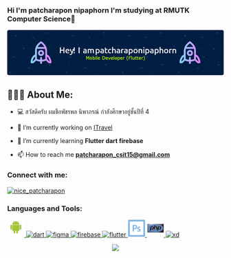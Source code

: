 ### Hi I'm patcharapon nipaphorn I'm studying at RMUTK Computer Science👋

<div align="center"> <img src="https://github.com/nicecs15/nicecs15/blob/main/github-header-image.png?raw=true"> </div>

<h2 align="left">👨🏻‍💻 About Me: </h2> 

- 💻 สวัสดีครับ ผมชือพัชรพล นิพาภรณ์ กำลังศึกษาอยู่ชั้นปีที่ 4 

- 🔭 I’m currently working on [ITravel](https://github.com/nicecs15/ITravel)

- 🌱 I’m currently learning **Flutter dart firebase**

- 📫 How to reach me **patcharapon_csit15@gmail.com**

<h3 align="left">Connect with me:</h3>
<p align="left">
<a href="https://instagram.com/nice_patcharapon" target="blank"><img align="center" src="https://raw.githubusercontent.com/rahuldkjain/github-profile-readme-generator/master/src/images/icons/Social/instagram.svg" alt="nice_patcharapon" height="30" width="40" /></a>
</p>

<h3 align="left">Languages and Tools:</h3>
<p align="left"> <a href="https://developer.android.com" target="_blank" rel="noreferrer"> <img src="https://raw.githubusercontent.com/devicons/devicon/master/icons/android/android-original-wordmark.svg" alt="android" width="40" height="40"/> </a> <a href="https://dart.dev" target="_blank" rel="noreferrer"> <img src="https://www.vectorlogo.zone/logos/dartlang/dartlang-icon.svg" alt="dart" width="40" height="40"/> </a> <a href="https://www.figma.com/" target="_blank" rel="noreferrer"> <img src="https://www.vectorlogo.zone/logos/figma/figma-icon.svg" alt="figma" width="40" height="40"/> </a> <a href="https://firebase.google.com/" target="_blank" rel="noreferrer"> <img src="https://www.vectorlogo.zone/logos/firebase/firebase-icon.svg" alt="firebase" width="40" height="40"/> </a> <a href="https://flutter.dev" target="_blank" rel="noreferrer"> <img src="https://www.vectorlogo.zone/logos/flutterio/flutterio-icon.svg" alt="flutter" width="40" height="40"/> </a> <a href="https://www.photoshop.com/en" target="_blank" rel="noreferrer"> <img src="https://raw.githubusercontent.com/devicons/devicon/master/icons/photoshop/photoshop-line.svg" alt="photoshop" width="40" height="40"/> </a> <a href="https://www.php.net" target="_blank" rel="noreferrer"> <img src="https://raw.githubusercontent.com/devicons/devicon/master/icons/php/php-original.svg" alt="php" width="40" height="40"/> </a> <a href="https://www.adobe.com/products/xd.html" target="_blank" rel="noreferrer"> <img src="https://cdn.worldvectorlogo.com/logos/adobe-xd.svg" alt="xd" width="40" height="40"/> </a> </p>

<div align="center">
    <img src="https://raw.githubusercontent.com/omidnikrah/profile-activity-generator/master/demo.png" />
</div>
